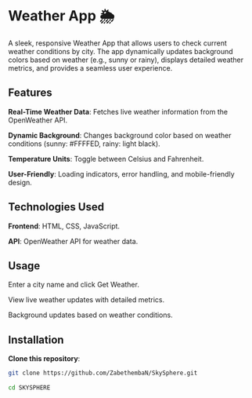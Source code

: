 # Weather App 🌦️

A sleek, responsive Weather App that allows users to check current weather conditions by city. The app dynamically updates background colors based on weather (e.g., sunny or rainy), displays detailed weather metrics, and provides a seamless user experience.

## Features

**Real-Time Weather Data**: Fetches live weather information from the OpenWeather API.

**Dynamic Background**: Changes background color based on weather conditions (sunny: #FFFFED, rainy: light black).

**Temperature Units**: Toggle between Celsius and Fahrenheit.

**User-Friendly**: Loading indicators, error handling, and mobile-friendly design.


## Technologies Used

**Frontend**: HTML, CSS, JavaScript.

**API**: OpenWeather API for weather data.


## Usage

Enter a city name and click Get Weather.

View live weather updates with detailed metrics.

Background updates based on weather conditions.


## Installation

**Clone this repository**:

```bash
git clone https://github.com/ZabethembaN/SkySphere.git
 
cd SKYSPHERE 
